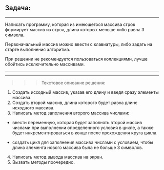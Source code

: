 ## Задача:
***
Написать программу, которая из имеющегося массива строк формирует массив из строк, длина которых меньше либо равна 3 символа.

Первоначальный массив можно ввести с клавиатуры, либо задать на старте выполнения алгоритма. 

При решении не рекомендуется пользоваться коллекциями, лучше обойтись исключительно массивами.
***
***

>>> Текстовое описание решения:

1. Создать исходный массив, указав его длину и введя сразу элементы массива.
2. Создать второй массив, длина которого будет равна длине исходного массива.
3. Написать метод заполнения второго массива числами:
* ввести переменную, которая будет заполнять второй массив числами при выполнении определенного условия в цикле, а также будет инкрементироваться в конце после прохождения круга цикла.

* создать цикл для заполнения массива числами с условием, чтобы длина элемента нового массива была не больше 3 символов.
4. Написать метод вывода массива на экран.
5. Вызвать методы поочередно.


